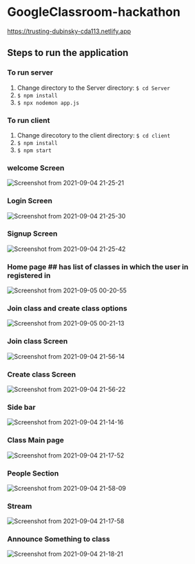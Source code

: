 # GoogleClassroom-hackathon
https://trusting-dubinsky-cda113.netlify.app


## Steps to run the application
### To run server
1. Change directory to the Server directory: `$ cd Server`
2. `$ npm install`
3. `$ npx nodemon app.js`

### To run client
1. Change direcotory to the client directory: `$ cd client`
2. `$ npm install`
3. `$ npm start`

### welcome Screen 
![Screenshot from 2021-09-04 21-25-21](https://user-images.githubusercontent.com/57187594/132104867-08017edb-9fbc-41b0-aa46-bd8562b4079b.png)
### Login Screen 
 ![Screenshot from 2021-09-04 21-25-30](https://user-images.githubusercontent.com/57187594/132104905-b5bf622e-b04e-47bd-81dc-5ea7bcb6c17e.png)
### Signup Screen 
![Screenshot from 2021-09-04 21-25-42](https://user-images.githubusercontent.com/57187594/132104918-79d1c920-5f31-45fe-ab1e-7d2371f9dc85.png)
### Home page ## has list of classes in which the user in registered in
![Screenshot from 2021-09-05 00-20-55](https://user-images.githubusercontent.com/57187594/132105131-9e5d00a8-b490-4b97-8c28-7a508b0e480d.png)
### Join class and create class options
 ![Screenshot from 2021-09-05 00-21-13](https://user-images.githubusercontent.com/57187594/132105153-7267647a-0c4a-4179-b7a6-f12e550a1d1c.png)
### Join class Screen
![Screenshot from 2021-09-04 21-56-14](https://user-images.githubusercontent.com/57187594/132105163-d819eedd-af2a-42fb-afb9-60088bf85bf8.png)
### Create class Screen
![Screenshot from 2021-09-04 21-56-22](https://user-images.githubusercontent.com/57187594/132105189-5f6cf8d9-441b-4d16-84fa-2032e28f27f3.png)
### Side bar
![Screenshot from 2021-09-04 21-14-16](https://user-images.githubusercontent.com/57187594/132105259-84b67f18-fa0d-4ab2-9e47-307e30323bf7.png)
### Class Main page
 ![Screenshot from 2021-09-04 21-17-52](https://user-images.githubusercontent.com/57187594/132105282-7b4f8e1b-753d-4a28-be90-b6286252bf59.png)
### People Section
![Screenshot from 2021-09-04 21-58-09](https://user-images.githubusercontent.com/57187594/132105299-e9865447-68d1-4d37-a850-7807318bcb82.png)
### Stream 
![Screenshot from 2021-09-04 21-17-58](https://user-images.githubusercontent.com/57187594/132105488-6e2f9a8f-5964-4451-bbe6-99903eac4588.png)
 ### Announce Something to class
 ![Screenshot from 2021-09-04 21-18-21](https://user-images.githubusercontent.com/57187594/132105346-d65efaaf-71ba-4e81-9583-6e4a4e26a2e6.png)




